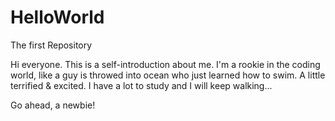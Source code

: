 # HelloWorld
The first Repository

Hi everyone.
This is a self-introduction about me.
I'm a rookie in the coding world, like a guy is throwed into ocean who just learned how to swim. A little terrified & excited. 
I have a lot to study and I will keep walking...

Go ahead, a newbie!
